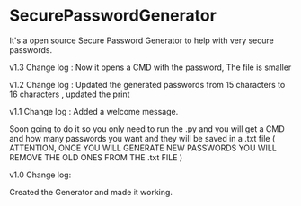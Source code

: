 # SecurePasswordGenerator
It's a open source Secure Password Generator to help with very secure passwords.

v1.3 Change log :
Now it opens a CMD with the password,
 The file is smaller

v1.2 Change log :
Updated the generated passwords from 15 characters to 16 characters
, updated the print

v1.1 Change log :
Added a welcome message.

Soon going to do it so you only need to run the .py and you will get a CMD and how many passwords you want and they will be saved in a .txt file ( ATTENTION, ONCE YOU WILL GENERATE NEW PASSWORDS YOU WILL REMOVE THE OLD ONES FROM THE .txt FILE )


v1.0 Change log:

Created the Generator and made it working.
